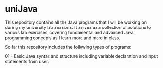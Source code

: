 # uniJava

This repository contains all the Java programs that I will be working on during my university lab sessions. It serves as a collection of solutions to various lab exercises, covering fundamental and advanced Java programming concepts as I learn more and more in class.

So far this repository includes the following types of programs:

01 - Basic Java syntax and structure including variable declaration and input statements from user.
